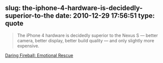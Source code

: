 slug: the-iphone-4-hardware-is-decidedly-superior-to-the
date: 2010-12-29 17:56:51
type: quote
---

> The iPhone 4 hardware is decidedly superior to the Nexus S — better camera, better display, better build quality — and only slightly more expensive.

[Daring Fireball: Emotional Rescue](http://daringfireball.net/2010/12/emotional_rescue)
